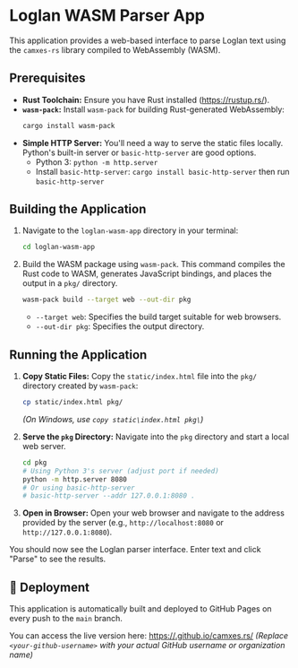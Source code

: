 # Loglan WASM Parser App

This application provides a web-based interface to parse Loglan text using the `camxes-rs` library compiled to WebAssembly (WASM).

## Prerequisites

*   **Rust Toolchain:** Ensure you have Rust installed (https://rustup.rs/).
*   **`wasm-pack`:** Install `wasm-pack` for building Rust-generated WebAssembly:
    ```bash
    cargo install wasm-pack
    ```
*   **Simple HTTP Server:** You'll need a way to serve the static files locally. Python's built-in server or `basic-http-server` are good options.
    *   Python 3: `python -m http.server`
    *   Install `basic-http-server`: `cargo install basic-http-server` then run `basic-http-server`

## Building the Application

1.  Navigate to the `loglan-wasm-app` directory in your terminal:
    ```bash
    cd loglan-wasm-app
    ```
2.  Build the WASM package using `wasm-pack`. This command compiles the Rust code to WASM, generates JavaScript bindings, and places the output in a `pkg/` directory.
    ```bash
    wasm-pack build --target web --out-dir pkg
    ```
    *   `--target web`: Specifies the build target suitable for web browsers.
    *   `--out-dir pkg`: Specifies the output directory.

## Running the Application

1.  **Copy Static Files:** Copy the `static/index.html` file into the `pkg/` directory created by `wasm-pack`:
    ```bash
    cp static/index.html pkg/
    ```
    *(On Windows, use `copy static\index.html pkg\`)*

2.  **Serve the `pkg` Directory:** Navigate into the `pkg` directory and start a local web server.
    ```bash
    cd pkg
    # Using Python 3's server (adjust port if needed)
    python -m http.server 8080
    # Or using basic-http-server
    # basic-http-server --addr 127.0.0.1:8080 .
    ```

3.  **Open in Browser:** Open your web browser and navigate to the address provided by the server (e.g., `http://localhost:8080` or `http://127.0.0.1:8080`).

You should now see the Loglan parser interface. Enter text and click "Parse" to see the results.

## 🚀 Deployment

This application is automatically built and deployed to GitHub Pages on every push to the `main` branch.

You can access the live version here: [https://<your-github-username>.github.io/camxes.rs/](https://<your-github-username>.github.io/camxes.rs/)
*(Replace `<your-github-username>` with your actual GitHub username or organization name)*

